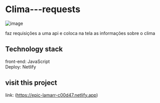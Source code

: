 # Clima---requests
![image](https://user-images.githubusercontent.com/98501291/151565563-fa18a6b8-2e6b-4ecd-90b8-b53beeff9373.png)

faz requisições a uma api e coloca na tela as informações sobre o clima

## Technology stack
front-end: JavaScript </br>
Deploy: Netlify

## visit this project
link: (https://epic-lamarr-c00d47.netlify.app)
